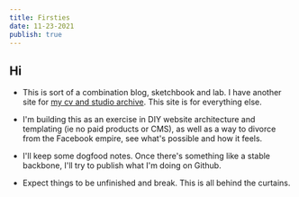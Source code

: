 ```yaml
---
title: Firsties
date: 11-23-2021
publish: true
---
```

## Hi

- This is sort of a combination blog, sketchbook and lab. I have another site for [my cv and studio archive](http://www.mattfisherstudio.com). This site is for everything else.

- I'm building this as an exercise in DIY website architecture and templating (ie no paid products or CMS), as well as a way to divorce from the Facebook empire, see what's possible and how it feels.

- I'll keep some dogfood notes. Once there's something like a stable backbone, I'll try to publish what I'm doing on Github.

- Expect things to be unfinished and break. This is all behind the curtains.